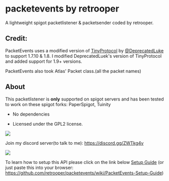 # packetevents by retrooper

A lightweight spigot packetlistener & packetsender coded by retrooper.

## Credit:

PacketEvents uses a modified version of [TinyProtocol](http://github.com/dmulloy2/ProtocolLib/blob/master/TinyProtocol/src/main/java/com/comphenix/tinyprotocol/TinyProtocol.java) by [@DeprecatedLuke](https://github.com/DeprecatedLuke) to support 1.7.10 & 1.8.
I modified DeprecatedLuek's version of TinyProtocol and added support for 1.9+ versions.

PacketEvents also took Atlas' Packet class.(all the packet names)

## About

This packetlistener is **only** supported on spigot servers and has been tested to work on these spigot forks: PaperSpigot, Tuinity

* No dependencies

* Licensed under the GPL2 license.

[![](https://img.shields.io/badge/License-GPLv2-blue.svg)](https://www.gnu.org/licenses/gpl-2.0)

Join my discord server(to talk to me): https://discord.gg/ZWTkg4v

[![](https://jitpack.io/v/retrooper/packetevents.svg)](https://jitpack.io/#retrooper/packetevents)

To learn how to setup this API please click on the link below
[Setup Guide](https://github.com/retrooper/packetevents/wiki/PacketEvents-Setup-Guide)
(or just paste this into your browser: https://github.com/retrooper/packetevents/wiki/PacketEvents-Setup-Guide)
